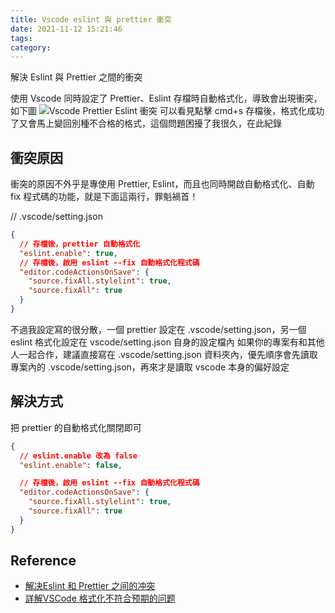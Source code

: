 ```yaml
---
title: Vscode eslint 與 prettier 衝突
date: 2021-11-12 15:21:46
tags:
category:
---
```


解決 Eslint 與 Prettier 之間的衝突

使用 Vscode 同時設定了 Prettier、Eslint 存檔時自動格式化，導致會出現衝突，如下圖
![Vscode Prettier Eslint 衝突](../../../images/20211112/vscodeAndEslintAndPrettier.gif)
可以看見點擊 cmd+s 存檔後，格式化成功了又會馬上變回別種不合格的格式，這個問題困擾了我很久，在此紀錄


## 衝突原因
衝突的原因不外乎是專使用 Prettier, Eslint，而且也同時開啟自動格式化、自動 fix 程式碼的功能，就是下面這兩行，罪魁禍首！

// .vscode/setting.json
``` json
{
  // 存檔後，prettier 自動格式化
  "eslint.enable": true,
  // 存檔後，啟用 eslint --fix 自動格式化程式碼
  "editor.codeActionsOnSave": {
    "source.fixAll.stylelint": true,
    "source.fixAll": true
  }
}
```
不過我設定寫的很分散，一個 prettier 設定在 .vscode/setting.json，另一個 eslint 格式化設定在 vscode/setting.json 自身的設定檔內
如果你的專案有和其他人一起合作，建議直接寫在 .vscode/setting.json 資料夾內，優先順序會先讀取專案內的 .vscode/setting.json，再來才是讀取 vscode 本身的偏好設定

## 解決方式
把 prettier 的自動格式化關閉即可
``` json
{
  // eslint.enable 改為 false
  "eslint.enable": false,

  // 存檔後，啟用 eslint --fix 自動格式化程式碼
  "editor.codeActionsOnSave": {
    "source.fixAll.stylelint": true,
    "source.fixAll": true
  }
}
```

## Reference
- [解决Eslint 和 Prettier 之间的冲突](https://juejin.cn/post/7012160233061482532)
- [詳解VSCode 格式化不符合预期的问题](https://zhuanlan.zhihu.com/p/103492877)